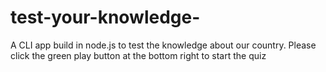 # test-your-knowledge-
A CLI app build in node.js to test the knowledge about our country.
Please click the green play button at the bottom right to start the quiz
